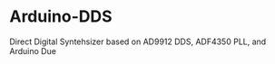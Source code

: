 Arduino-DDS
===========

Direct Digital Syntehsizer based on AD9912 DDS, ADF4350 PLL, and Arduino Due
